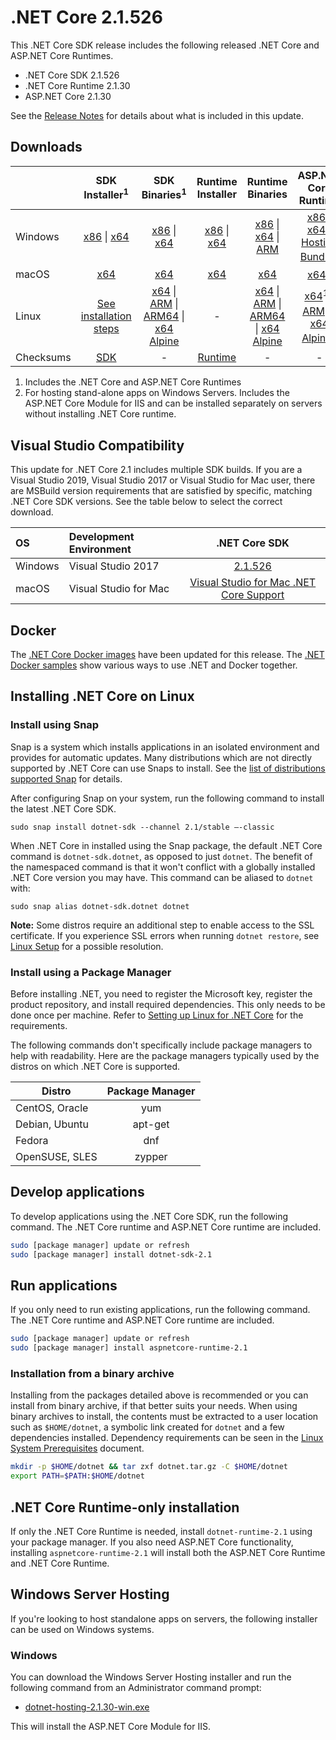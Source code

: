 # .NET Core 2.1.526

This .NET Core SDK release includes the following released .NET Core and ASP.NET Core Runtimes.

* .NET Core SDK 2.1.526
* .NET Core Runtime 2.1.30
* ASP.NET Core 2.1.30

See the [Release Notes](https://github.com/dotnet/core/blob/main/release-notes/2.1/2.1.30/2.1.30.md) for details about what is included in this update.

## Downloads

|           | SDK Installer<sup>1</sup>                        | SDK Binaries<sup>1</sup>                 | Runtime Installer                                        | Runtime Binaries                                 | ASP.NET Core Runtime           |
| --------- | :------------------------------------------:     | :----------------------:                 | :---------------------------:                            | :-------------------------:                      | :-----------------:            |
| Windows   | [x86][dotnet-sdk-win-x86.exe] \| [x64][dotnet-sdk-win-x64.exe] | [x86][dotnet-sdk-win-x86.zip] \| [x64][dotnet-sdk-win-x64.zip] | [x86][dotnet-runtime-win-x86.exe] \| [x64][dotnet-runtime-win-x64.exe] | [x86][dotnet-runtime-win-x86.zip] \| [x64][dotnet-runtime-win-x64.zip] \| [ARM][dotnet-runtime-win-arm.zip] | [x86][aspnetcore-runtime-win-x86.exe] \| [x64][aspnetcore-runtime-win-x64.exe] \| <br/> [Hosting Bundle][dotnet-hosting-win.exe]<sup>2</sup> |
| macOS     | [x64][dotnet-sdk-osx-x64.pkg]  | [x64][dotnet-sdk-osx-x64.tar.gz]     | [x64][dotnet-runtime-osx-x64.pkg] | [x64][dotnet-runtime-osx-x64.tar.gz] | [x64][aspnetcore-runtime-osx-x64.tar.gz]<sup>1</sup>
| Linux     | [See installation steps][linux-setup]   | [x64][dotnet-sdk-linux-x64.tar.gz] \| [ARM][dotnet-sdk-linux-arm.tar.gz] \| [ARM64][dotnet-sdk-linux-arm64.tar.gz] \| [x64 Alpine][dotnet-sdk-linux-musl-x64.tar.gz] | - | [x64][dotnet-runtime-linux-x64.tar.gz] \| [ARM][dotnet-runtime-linux-arm.tar.gz] \| [ARM64][dotnet-runtime-linux-arm64.tar.gz] \| [x64 Alpine][dotnet-runtime-linux-musl-x64.tar.gz] | [x64][aspnetcore-runtime-linux-x64.tar.gz]<sup>1</sup>  \| [ARM][aspnetcore-runtime-linux-arm.tar.gz]<sup>1</sup> \| [x64 Alpine][aspnetcore-runtime-linux-musl-x64.tar.gz]<sup>1</sup>
| Checksums | [SDK][checksums-sdk]                             | -                                        | [Runtime][checksums-runtime]                             | - | - |


1. Includes the .NET Core and ASP.NET Core Runtimes
2. For hosting stand-alone apps on Windows Servers. Includes the ASP.NET Core Module for IIS and can be installed separately on servers without installing .NET Core runtime.

## Visual Studio Compatibility

This update for .NET Core 2.1 includes multiple SDK builds. If you are a Visual Studio 2019, Visual Studio 2017 or Visual Studio for Mac user, there are MSBuild version requirements that are satisfied by specific, matching .NET Core SDK versions. See the table below to select the correct download.

| OS | Development Environment | .NET Core SDK |
| :-- | :-- | :--: |
| Windows | Visual Studio 2017 | [2.1.526](2.1.30.md) |
| macOS | Visual Studio for Mac | [Visual Studio for Mac .NET Core Support](https://learn.microsoft.com/visualstudio/mac/net-core-support) |


## Docker

The [.NET Core Docker images](https://hub.docker.com/_/microsoft-dotnet) have been updated for this release. The [.NET Docker samples](https://github.com/dotnet/dotnet-docker/blob/main/samples/README.md) show various ways to use .NET and Docker together.

## Installing .NET Core on Linux

### Install using Snap

Snap is a system which installs applications in an isolated environment and provides for automatic updates. Many distributions which are not directly supported by .NET Core can use Snaps to install. See the [list of distributions supported Snap](https://docs.snapcraft.io/installing-snapd/6735) for details.

After configuring Snap on your system, run the following command to install the latest .NET Core SDK.

`sudo snap install dotnet-sdk --channel 2.1/stable –-classic`

When .NET Core in installed using the Snap package, the default .NET Core command is `dotnet-sdk.dotnet`, as opposed to just `dotnet`. The benefit of the namespaced command is that it won't conflict with a globally installed .NET Core version you may have. This command can be aliased to `dotnet` with:

`sudo snap alias dotnet-sdk.dotnet dotnet`

**Note:** Some distros require an additional step to enable access to the SSL certificate. If you experience SSL errors when running `dotnet restore`, see [Linux Setup](https://github.com/dotnet/core/blob/main/Documentation/linux-setup.md) for a possible resolution.

### Install using a Package Manager

Before installing .NET, you need to register the Microsoft key, register the product repository, and install required dependencies. This only needs to be done once per machine. Refer to [Setting up Linux for .NET Core][linux-setup] for the requirements.

The following commands don't specifically include package managers to help with readability. Here are the package managers typically used by the distros on which .NET Core is supported.

| Distro | Package Manager  |
| ---             | :----:  |
| CentOS, Oracle  | yum     |
| Debian, Ubuntu  | apt-get |
| Fedora          | dnf     |
| OpenSUSE, SLES  | zypper  |

## Develop applications

To develop applications using the .NET Core SDK, run the following command. The .NET Core runtime and ASP.NET Core runtime are included.

```bash
sudo [package manager] update or refresh
sudo [package manager] install dotnet-sdk-2.1
```

## Run applications

If you only need to run existing applications, run the following command. The .NET Core runtime and ASP.NET Core runtime are included.

```bash
sudo [package manager] update or refresh
sudo [package manager] install aspnetcore-runtime-2.1
```

### Installation from a binary archive

Installing from the packages detailed above is recommended or you can install from binary archive, if that better suits your needs. When using binary archives to install, the contents must be extracted to a user location such as `$HOME/dotnet`, a symbolic link created for `dotnet` and a few dependencies installed. Dependency requirements can be seen in the [Linux System Prerequisites](https://github.com/dotnet/core/blob/main/Documentation/linux-prereqs.md) document.

```bash
mkdir -p $HOME/dotnet && tar zxf dotnet.tar.gz -C $HOME/dotnet
export PATH=$PATH:$HOME/dotnet
```

## .NET Core Runtime-only installation

If only the .NET Core Runtime is needed, install `dotnet-runtime-2.1` using your package manager. If you also need ASP.NET Core functionality, installing `aspnetcore-runtime-2.1` will install both the ASP.NET Core Runtime and .NET Core Runtime.

## Windows Server Hosting

If you're looking to host standalone apps on servers, the following installer can be used on Windows systems.

### Windows

You can download the Windows Server Hosting installer and run the following command from an Administrator command prompt:

* [dotnet-hosting-2.1.30-win.exe][dotnet-hosting-win.exe]

This will install the ASP.NET Core Module for IIS.

[blob-runtime]: https://dotnetcli.blob.core.windows.net/dotnet/Runtime/
[blob-sdk]: https://dotnetcli.blob.core.windows.net/dotnet/Sdk/
[release-notes]: https://github.com/dotnet/core/blob/main/release-notes/2.1/2.1.30/2.1.30.md

[checksums-runtime]: https://dotnetcli.blob.core.windows.net/dotnet/checksums/2.1.30-sha.txt
[checksums-sdk]: https://dotnetcli.blob.core.windows.net/dotnet/checksums/2.1.30-sha.txt

[linux-install]: https://learn.microsoft.com/dotnet/core/install/linux
[linux-setup]: https://learn.microsoft.com/dotnet/core/install/linux



[//]: # ( Runtime 2.1.30)
[dotnet-runtime-linux-arm.tar.gz]: https://download.visualstudio.microsoft.com/download/pr/bc181049-61ec-4873-afb3-12d963f26178/e56e940b257708e28fc2365b293a3fcb/dotnet-runtime-2.1.30-linux-arm.tar.gz
[dotnet-runtime-linux-arm64.tar.gz]: https://download.visualstudio.microsoft.com/download/pr/1b63625d-531e-44f0-9daf-4a14d0e286d4/99d79b3c2365c7b9cea2199e38b54790/dotnet-runtime-2.1.30-linux-arm64.tar.gz
[dotnet-runtime-linux-musl-x64.tar.gz]: https://download.visualstudio.microsoft.com/download/pr/89b06bc9-b42d-4bc4-9685-6402e4d05081/77915213f48da1b4ecfd8b94c6f30a95/dotnet-runtime-2.1.30-linux-musl-x64.tar.gz
[dotnet-runtime-linux-x64.tar.gz]: https://download.visualstudio.microsoft.com/download/pr/84904da8-51ea-4ff2-b816-a2a16442eb7c/ebc16d3a87af8002cd2b2ea63a351db1/dotnet-runtime-2.1.30-linux-x64.tar.gz
[dotnet-runtime-osx-x64.pkg]: https://download.visualstudio.microsoft.com/download/pr/bed6849f-2951-4e31-bbd2-dde871cee29c/e5833a9f5c3e914592d181420532b257/dotnet-runtime-2.1.30-osx-x64.pkg
[dotnet-runtime-osx-x64.tar.gz]: https://download.visualstudio.microsoft.com/download/pr/4b5b8df3-10f3-4319-9e47-b9b8983121ce/1c49701b761db6534d68f0bf75748d29/dotnet-runtime-2.1.30-osx-x64.tar.gz
[dotnet-runtime-win-arm.zip]: https://download.visualstudio.microsoft.com/download/pr/ed918832-3f7d-4f3e-a235-670d9447a5d6/85e411f847174bee21cfd72138154615/dotnet-runtime-2.1.30-win-arm.zip
[dotnet-runtime-win-x64.exe]: https://download.visualstudio.microsoft.com/download/pr/b009808d-e1cc-4d88-b48d-7f465c361d22/8546c452b57896f6ebbdfac1d047f8b6/dotnet-runtime-2.1.30-win-x64.exe
[dotnet-runtime-win-x64.zip]: https://download.visualstudio.microsoft.com/download/pr/62fba88c-fa15-4659-9d8c-98323547ec80/c83172d7e2fc720280dd5d312c6cbae2/dotnet-runtime-2.1.30-win-x64.zip
[dotnet-runtime-win-x86.exe]: https://download.visualstudio.microsoft.com/download/pr/ba5cdf69-8d9b-4fd7-940a-dc1168bd9ac9/ffdcdfc6f0aea73dedaf0ccf28fc95f6/dotnet-runtime-2.1.30-win-x86.exe
[dotnet-runtime-win-x86.zip]: https://download.visualstudio.microsoft.com/download/pr/105c54df-3cef-4bce-b878-6324c3130b7e/575d8048bfe04c2e043b48365db17098/dotnet-runtime-2.1.30-win-x86.zip

[//]: # ( ASP 2.1.30)
[aspnetcore-runtime-linux-arm.tar.gz]: https://download.visualstudio.microsoft.com/download/pr/45d40fc8-6d2d-45bf-95f5-85b04dddb2f9/15684494c511eb7d807cca09009c775f/aspnetcore-runtime-2.1.30-linux-arm.tar.gz
[aspnetcore-runtime-linux-musl-x64.tar.gz]: https://download.visualstudio.microsoft.com/download/pr/12ab23c7-2178-44d6-95e8-edf01092591f/e0f3b4e0ab258cf8e10f425200422247/aspnetcore-runtime-2.1.30-linux-musl-x64.tar.gz
[aspnetcore-runtime-linux-x64.tar.gz]: https://download.visualstudio.microsoft.com/download/pr/d6040f80-8343-4771-9c02-dbc9a35ac88a/68e74e6e46cf36fa1a50f68af6831d6d/aspnetcore-runtime-2.1.30-linux-x64.tar.gz
[aspnetcore-runtime-osx-x64.tar.gz]: https://download.visualstudio.microsoft.com/download/pr/a22ee713-db35-4232-a968-56a9da281ad0/d793935b7c0d1543bc1beb2931da4449/aspnetcore-runtime-2.1.30-osx-x64.tar.gz
[aspnetcore-runtime-win-x64.exe]: https://download.visualstudio.microsoft.com/download/pr/b7d1c13d-1a1f-4eb4-a846-cbe85226b955/e60f930b6c79bd230bc771303edd6915/aspnetcore-runtime-2.1.30-win-x64.exe
[aspnetcore-runtime-win-x64.zip]: https://download.visualstudio.microsoft.com/download/pr/b54708aa-2c23-4d09-80e4-de00b0371b51/f20e1f1bbd5c3ed981405b34138ef105/aspnetcore-runtime-2.1.30-win-x64.zip
[aspnetcore-runtime-win-x86.exe]: https://download.visualstudio.microsoft.com/download/pr/ba6ce3ac-1ae3-40b4-8d7c-722870411df6/2f2316ffd11685a9f24a314ed53b7b51/aspnetcore-runtime-2.1.30-win-x86.exe
[aspnetcore-runtime-win-x86.zip]: https://download.visualstudio.microsoft.com/download/pr/07ea2c09-36a3-4c39-b842-fe14d4c52f8f/574f9d1d4456fbeae223c1be2cafcac2/aspnetcore-runtime-2.1.30-win-x86.zip
[dotnet-hosting-win.exe]: https://download.visualstudio.microsoft.com/download/pr/cf7b17e3-ed6d-4ded-8ae6-9f83ffaaca98/9d2ca844baa4a4a9ed83861ffc8e293e/dotnet-hosting-2.1.30-win.exe


[//]: # ( SDK 2.1.526)
[dotnet-sdk-linux-arm.tar.gz]: https://download.visualstudio.microsoft.com/download/pr/143fbece-a815-4707-a816-79afcc0733df/fda066c4a00547f0e0c2f5857a5d3a96/dotnet-sdk-2.1.526-linux-arm.tar.gz
[dotnet-sdk-linux-arm64.tar.gz]: https://download.visualstudio.microsoft.com/download/pr/b088a7db-2c89-4735-8d8d-ba5f1f791752/9e002bf4a556c3dcc04e731f1ea58a88/dotnet-sdk-2.1.526-linux-arm64.tar.gz
[dotnet-sdk-linux-musl-x64.tar.gz]: https://download.visualstudio.microsoft.com/download/pr/014fdc04-f859-4db6-a40c-d250819214a1/0ae7010bbd8936e9f6c52a8c6347ed48/dotnet-sdk-2.1.526-linux-musl-x64.tar.gz
[dotnet-sdk-linux-x64.tar.gz]: https://download.visualstudio.microsoft.com/download/pr/c320cf5a-8788-4409-85e0-695087e9173c/12c5b231c146a487a42de46bc55adb08/dotnet-sdk-2.1.526-linux-x64.tar.gz
[dotnet-sdk-osx-x64.pkg]: https://download.visualstudio.microsoft.com/download/pr/97913c52-a78c-4c93-abe4-a2cdf3c933ee/dc2262512c0ac6bd80070b39e28594e6/dotnet-sdk-2.1.526-osx-x64.pkg
[dotnet-sdk-osx-x64.tar.gz]: https://download.visualstudio.microsoft.com/download/pr/513bf6de-9faf-4e99-94c8-1a94ca30be49/875393a37a16d596d0021547f011c2d2/dotnet-sdk-2.1.526-osx-x64.tar.gz
[dotnet-sdk-win-x64.exe]: https://download.visualstudio.microsoft.com/download/pr/db84bdd7-9889-4406-b1e0-2f8e022c19c8/31e646ad236f518e7b3ddbd61d244b44/dotnet-sdk-2.1.526-win-x64.exe
[dotnet-sdk-win-x64.zip]: https://download.visualstudio.microsoft.com/download/pr/0dea242d-50cc-4541-8a4e-a53c82d4c5c8/14ed5a7073fb7ae148710159d30f7914/dotnet-sdk-2.1.526-win-x64.zip
[dotnet-sdk-win-x86.exe]: https://download.visualstudio.microsoft.com/download/pr/fccc13ee-151b-4395-9961-3bd3a7eda15c/756dfde0bcb2e82fb26870ac4a60e625/dotnet-sdk-2.1.526-win-x86.exe
[dotnet-sdk-win-x86.zip]: https://download.visualstudio.microsoft.com/download/pr/fc37844c-69d3-49c6-b5d2-44545722099d/6c26a3ca25164035e3fecf41d6b86831/dotnet-sdk-2.1.526-win-x86.zip

